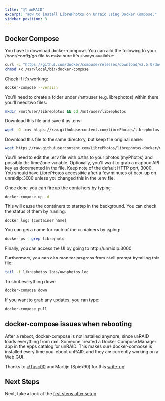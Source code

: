 ```yaml
---
title: "📦 unRAID"
excerpt: "How to install LibrePhotos on Unraid using Docker Compose."
sidebar_position: 3
---
```


## Docker Compose

You have to download docker-compose. You can add the following to your /boot/config/go file to make sure it's always available:

```bash
curl -L "https://github.com/docker/compose/releases/download/v2.5.0/docker-compose-$(uname -s)-$(uname -m)" -o /usr/local/bin/docker-compose
chmod +x /usr/local/bin/docker-compose
```

Check if it's working:

```bash
docker-compose --version
```

You'll need to create a folder under /mnt/user (e.g. librephotos) within there you'll need two files:

```bash
mkdir /mnt/user/librephotos && cd /mnt/user/librephotos
```

Download this file and save it as .env:

```bash
wget -O .env https://raw.githubusercontent.com/LibrePhotos/librephotos-docker/main/librephotos.env
```

​Download this file to the same directory, but keep the original name:

```bash
wget https://raw.githubusercontent.com/LibrePhotos/librephotos-docker/main/docker-compose.yml
```

You'll need to edit the .env file with paths to your photos (myPhotos) and possibly the timeZone variable. Optionally, you'll want to grab a mapbox API key as documented in the file. Keep note of the default HTTP port, 3000.
You should have LibrePhotos accessible after a few minutes of boot-up on unraidip:3000 unless you changed this in the .env file.

​Once done, you can fire up the containers by typing:

```bash
docker-compose up -d
```

This will cause the containers to startup in the background. You can check the status of them by running:

```bash
docker logs {container name}
```

You can get a name for each of the containers by typing:

```bash
docker ps | grep librephoto
```

Finally, you can access the UI by going to http://unraidip:3000

Furthermore, you can also monitor progress from shell prompt by tailing this file:

```bash
tail -f librephotos_logs/ownphotos.log
```

To shut everything down:

```bash
docker-compose down
```

If you want to grab any updates, you can type:

```bash
docker-compose pull
```

## docker-compose issues when rebooting

After a reboot, docker-compose is not installed anymore, since unRAID loads everything from ram. Someone created a Docker Compose Manager app in the Apps catalog for unRAID. This makes sure docker-compose is installed every time you reboot unRAID, and they are currently working on a Web GUI.

Thanks to [u/Tusc00](https://old.reddit.com/user/Tusc00) and Martijn (Spiek90) for this [write-up](https://old.reddit.com/r/unRAID/comments/knaniy/librephotos/goeyy4l/)!

## Next Steps

Next, take a look at the [first steps after setup](../user-guide/first-steps.md).
